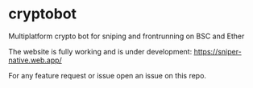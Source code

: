 # cryptobot
Multiplatform crypto bot for sniping and frontrunning on BSC and Ether

The website is fully working and is under development: https://sniper-native.web.app/

For any feature request or issue open an issue on this repo.
